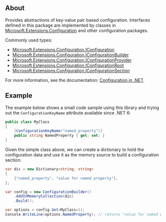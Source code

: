 ## About

Provides abstractions of key-value pair based configuration. Interfaces defined in this package are implemented by classes in [Microsoft.Extensions.Configuration](https://www.nuget.org/packages/Microsoft.Extensions.Configuration/) and other configuration packages.

Commonly used types:

- [Microsoft.Extensions.Configuration.IConfiguration](https://learn.microsoft.com/dotnet/api/microsoft.extensions.configuration.iconfiguration)
- [Microsoft.Extensions.Configuration.IConfigurationBuilder](https://learn.microsoft.com/dotnet/api/microsoft.extensions.configuration.iconfigurationbuilder)
- [Microsoft.Extensions.Configuration.IConfigurationProvider](https://learn.microsoft.com/dotnet/api/microsoft.extensions.configuration.iconfigurationprovider)
- [Microsoft.Extensions.Configuration.IConfigurationRoot](https://learn.microsoft.com/dotnet/api/microsoft.extensions.configuration.iconfigurationroot)
- [Microsoft.Extensions.Configuration.IConfigurationSection](https://learn.microsoft.com/dotnet/api/microsoft.extensions.configuration.iconfigurationsection)

For more information, see the documentation: [Configuration in .NET](https://learn.microsoft.com/dotnet/core/extensions/configuration).

## Example

The example below shows a small code sample using this library and trying out the `ConfigurationKeyName` attribute available since .NET 6:

```cs
public class MyClass
{
    [ConfigurationKeyName("named_property")]
    public string NamedProperty { get; set; }
}
```

Given the simple class above, we can create a dictionary to hold the configuration data and use it as the memory source to build a configuration section:

```cs
var dic = new Dictionary<string, string>
{
    {"named_property", "value for named property"},
};

var config = new ConfigurationBuilder()
    .AddInMemoryCollection(dic)
    .Build();

var options = config.Get<MyClass>();
Console.WriteLine(options.NamedProperty); // returns "value for named property"
```
